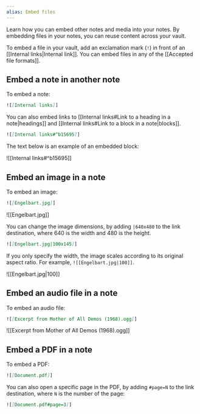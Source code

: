 ```yaml
---
alias: Embed files
---
```


Learn how you can embed other notes and media into your notes. By embedding files in your notes, you can reuse content across your vault.

To embed a file in your vault, add an exclamation mark (`!`) in front of an [[Internal links|Internal link]]. You can embed files in any of the [[Accepted file formats]].

## Embed a note in another note

To embed a note:

```md
![[Internal links]]
```

You can also embed links to [[Internal links#Link to a heading in a note|headings]] and [[Internal links#Link to a block in a note|blocks]].

```md
![[Internal links#^b15695]]
```

The text below is an example of an embedded block:

![[Internal links#^b15695]]

## Embed an image in a note

To embed an image:

```md
![[Engelbart.jpg]]
```

![[Engelbart.jpg]]

You can change the image dimensions, by adding `|640x480` to the link destination, where 640 is the width and 480 is the height.

```md
![[Engelbart.jpg|100x145]]
```

If you only specify the width, the image scales according to its original aspect ratio. For example, `![[Engelbart.jpg|100]]`.

![[Engelbart.jpg|100]]

## Embed an audio file in a note

To embed an audio file:

```md
![[Excerpt from Mother of All Demos (1968).ogg]]
```

![[Excerpt from Mother of All Demos (1968).ogg]]

## Embed a PDF in a note

To embed a PDF:

```md
![[Document.pdf]]
```

You can also open a specific page in the PDF, by adding `#page=N` to the link destination, where `N` is the number of the page:

```md
![[Document.pdf#page=3]]
```

